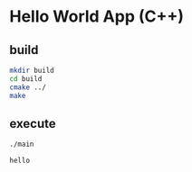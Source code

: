 # Hello World App (C++)

## build
```bash
mkdir build
cd build
cmake ../
make
```

## execute
```bash
./main
```
```
hello
```
